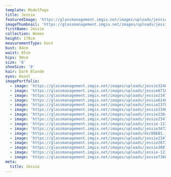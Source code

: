 ```yaml
---
template: ModelPage
title: Jessie
featuredImage: 'https://glassmanagement.imgix.net/images/uploads/jessie73682banner.png'
imageThumbnail: 'https://glassmanagement.imgix.net/images/uploads/jessie283749headshot.png'
firstName: Jessie
collection: Women
height: 170cm
measurementType: bust
bust: 84cm
waist: 65cm
hips: 90cm
size: '8'
shoeSize: '8'
hair: Dark Blonde
eyes: Hazel
imagePortfolio:
  - image: 'https://glassmanagement.imgix.net/images/uploads/jessie324678.jpg'
  - image: 'https://glassmanagement.imgix.net/images/uploads/jessie6718.jpg'
  - image: 'https://glassmanagement.imgix.net/images/uploads/jessie234786.jpg'
  - image: 'https://glassmanagement.imgix.net/images/uploads/jessie61487293.jpg'
  - image: 'https://glassmanagement.imgix.net/images/uploads/jessie23784.jpg'
  - image: 'https://glassmanagement.imgix.net/images/uploads/jessie23487.jpg'
  - image: 'https://glassmanagement.imgix.net/images/uploads/jessie2364789.jpg'
  - image: 'https://glassmanagement.imgix.net/images/uploads/jessie23478.jpg'
  - image: 'https://glassmanagement.imgix.net/images/uploads/jessie-123.jpg'
  - image: 'https://glassmanagement.imgix.net/images/uploads/jessie34726890.jpg'
  - image: 'https://glassmanagement.imgix.net/images/uploads/dsc08681.jpg'
  - image: 'https://glassmanagement.imgix.net/images/uploads/jessie2347869.jpg'
  - image: 'https://glassmanagement.imgix.net/images/uploads/jessie267389.jpg'
  - image: 'https://glassmanagement.imgix.net/images/uploads/jessie30873420.jpg'
  - image: 'https://glassmanagement.imgix.net/images/uploads/jessie-1234.jpg'
  - image: 'https://glassmanagement.imgix.net/images/uploads/jessie73682banner.png'
meta:
  title: Jessie
---
```


